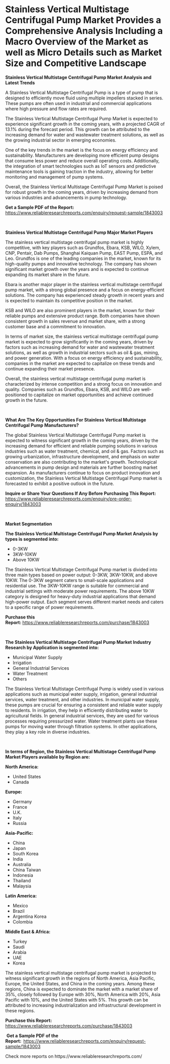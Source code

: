 <p><h1>Stainless Vertical Multistage Centrifugal Pump Market Provides a Comprehensive Analysis Including a Macro Overview of the Market as well as Micro Details such as Market Size and Competitive Landscape</h1></p><p><strong>Stainless Vertical Multistage Centrifugal Pump Market Analysis and Latest Trends</strong></p>
<p><p>A Stainless Vertical Multistage Centrifugal Pump is a type of pump that is designed to efficiently move fluid using multiple impellers stacked in series. These pumps are often used in industrial and commercial applications where high pressure and flow rates are required.</p><p>The Stainless Vertical Multistage Centrifugal Pump Market is expected to experience significant growth in the coming years, with a projected CAGR of 13.1% during the forecast period. This growth can be attributed to the increasing demand for water and wastewater treatment solutions, as well as the growing industrial sector in emerging economies.</p><p>One of the key trends in the market is the focus on energy efficiency and sustainability. Manufacturers are developing more efficient pump designs that consume less power and reduce overall operating costs. Additionally, the integration of smart technologies such as IoT sensors and predictive maintenance tools is gaining traction in the industry, allowing for better monitoring and management of pump systems.</p><p>Overall, the Stainless Vertical Multistage Centrifugal Pump Market is poised for robust growth in the coming years, driven by increasing demand from various industries and advancements in pump technology.</p></p>
<p><strong>Get a Sample PDF of the Report:&nbsp;</strong> <a href="https://www.reliableresearchreports.com/enquiry/request-sample/1843003">https://www.reliableresearchreports.com/enquiry/request-sample/1843003</a></p>
<p>&nbsp;</p>
<p><strong>Stainless Vertical Multistage Centrifugal Pump Major Market Players</strong></p>
<p><p>The stainless vertical multistage centrifugal pump market is highly competitive, with key players such as Grundfos, Ebara, KSB, WILO, Xylem, CNP, Pentair, Dab Pumps, Shanghai Kaiquan Pump, EAST Pump, ESPA, and Leo. Grundfos is one of the leading companies in the market, known for its high-quality pumps and innovative technology. The company has shown significant market growth over the years and is expected to continue expanding its market share in the future.</p><p>Ebara is another major player in the stainless vertical multistage centrifugal pump market, with a strong global presence and a focus on energy-efficient solutions. The company has experienced steady growth in recent years and is expected to maintain its competitive position in the market.</p><p>KSB and WILO are also prominent players in the market, known for their reliable pumps and extensive product range. Both companies have shown consistent growth in sales revenue and market share, with a strong customer base and a commitment to innovation.</p><p>In terms of market size, the stainless vertical multistage centrifugal pump market is expected to grow significantly in the coming years, driven by factors such as increasing demand for water and wastewater treatment solutions, as well as growth in industrial sectors such as oil & gas, mining, and power generation. With a focus on energy efficiency and sustainability, companies in the market are expected to capitalize on these trends and continue expanding their market presence.</p><p>Overall, the stainless vertical multistage centrifugal pump market is characterized by intense competition and a strong focus on innovation and quality. Companies such as Grundfos, Ebara, KSB, and WILO are well-positioned to capitalize on market opportunities and achieve continued growth in the future.</p></p>
<p>&nbsp;</p>
<p><strong>What Are The Key Opportunities For Stainless Vertical Multistage Centrifugal Pump Manufacturers?</strong></p>
<p><p>The global Stainless Vertical Multistage Centrifugal Pump market is expected to witness significant growth in the coming years, driven by the increasing demand for efficient and reliable pumping solutions in various industries such as water treatment, chemical, and oil & gas. Factors such as growing urbanization, infrastructure development, and emphasis on water conservation are also contributing to the market's growth. Technological advancements in pump design and materials are further boosting market expansion. As manufacturers continue to focus on product innovation and customization, the Stainless Vertical Multistage Centrifugal Pump market is forecasted to exhibit a positive outlook in the future.</p></p>
<p><strong>Inquire or Share Your Questions If Any Before Purchasing This Report:</strong> <a href="https://www.reliableresearchreports.com/enquiry/pre-order-enquiry/1843003">https://www.reliableresearchreports.com/enquiry/pre-order-enquiry/1843003</a></p>
<p>&nbsp;</p>
<p><strong>Market Segmentation</strong></p>
<p><strong>The Stainless Vertical Multistage Centrifugal Pump Market Analysis by types is segmented into:</strong></p>
<p><ul><li>0-3KW</li><li>3KW-10KW</li><li>Above 10KW</li></ul></p>
<p><p>The Stainless Vertical Multistage Centrifugal Pump market is divided into three main types based on power output: 0-3KW, 3KW-10KW, and above 10KW. The 0-3KW segment caters to small-scale applications and residential use. The 3KW-10KW range is suitable for commercial and industrial settings with moderate power requirements. The above 10KW category is designed for heavy-duty industrial applications that demand high-power output. Each segment serves different market needs and caters to a specific range of power requirements.</p></p>
<p><strong>Purchase this Report:&nbsp;</strong><a href="https://www.reliableresearchreports.com/purchase/1843003">https://www.reliableresearchreports.com/purchase/1843003</a></p>
<p>&nbsp;</p>
<p><strong>The Stainless Vertical Multistage Centrifugal Pump Market Industry Research by Application is segmented into:</strong></p>
<p><ul><li>Municipal Water Supply</li><li>Irrigation</li><li>General Industrial Services</li><li>Water Treatment</li><li>Others</li></ul></p>
<p><p>The Stainless Vertical Multistage Centrifugal Pump is widely used in various applications such as municipal water supply, irrigation, general industrial services, water treatment, and other industries. In municipal water supply, these pumps are crucial for ensuring a consistent and reliable water supply to residents. In irrigation, they help in efficiently distributing water to agricultural fields. In general industrial services, they are used for various processes requiring pressurized water. Water treatment plants use these pumps for moving water through filtration systems. In other applications, they play a key role in diverse industries.</p></p>
<p>&nbsp;</p>
<p><strong>In terms of Region, the Stainless Vertical Multistage Centrifugal Pump Market Players available by Region are:</strong></p>
<p>
    <p> <strong> North America: </strong>
        <ul>
            <li>United States</li>
            <li>Canada</li>
        </ul>
        </p> 
    <p> <strong> Europe: </strong>
        <ul>
            <li>Germany</li>
            <li>France</li>
            <li>U.K.</li>
            <li>Italy</li>
            <li>Russia</li>
        </ul>
        </p> 
    <p> <strong> Asia-Pacific: </strong>
        <ul>
            <li>China</li>
            <li>Japan</li>
            <li>South Korea</li>
            <li>India</li>
            <li>Australia</li>
            <li>China Taiwan</li>
            <li>Indonesia</li>
            <li>Thailand</li>
            <li>Malaysia</li>
        </ul>
        </p> 
    <p> <strong> Latin America: </strong>
        <ul>
            <li>Mexico</li>
            <li>Brazil</li>
            <li>Argentina Korea</li>
            <li>Colombia</li>
        </ul>
        </p> 
    <p> <strong> Middle East & Africa: </strong>
        <ul>
            <li>Turkey</li>
            <li>Saudi</li>
            <li>Arabia</li>
            <li>UAE</li>
            <li>Korea</li>
        </ul>
    </p>
    </p>
<p><p>The stainless vertical multistage centrifugal pump market is projected to witness significant growth in the regions of North America, Asia Pacific, Europe, the United States, and China in the coming years. Among these regions, China is expected to dominate the market with a market share of 35%, closely followed by Europe with 30%, North America with 20%, Asia Pacific with 10%, and the United States with 5%. This growth can be attributed to increasing industrialization and infrastructural development in these regions.</p></p>
<p><strong>Purchase this Report: </strong><a href="https://www.reliableresearchreports.com/purchase/1843003">https://www.reliableresearchreports.com/purchase/1843003</a></p>
<p>&nbsp;<strong>Get a Sample PDF of the Report:&nbsp;&nbsp;</strong><a href="https://www.reliableresearchreports.com/enquiry/request-sample/1843003">https://www.reliableresearchreports.com/enquiry/request-sample/1843003</a></p>
<p><strong></strong></p>
<p>Check more reports on https://www.reliableresearchreports.com/</p>